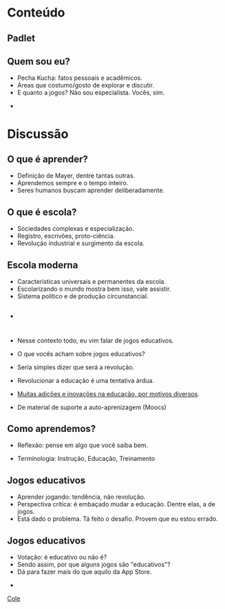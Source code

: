 # Conteúdo

## Padlet

## Quem sou eu?
* Pecha Kucha: fatos pessoais e acadêmicos.
* Áreas que costumo/gosto de explorar e discutir.
* E quanto a jogos? Não sou especialista. Vocês, sim.

-

# Discussão

## O que é aprender?
* Definição de Mayer, dentre tantas outras.
* Aprendemos sempre e o tempo inteiro.
* Seres humanos buscam aprender deliberadamente.

## O que é escola?
* Sociedades complexas e especialização.
* Registro, escrivões, proto-ciência.
* Revolução industrial e surgimento da escola.

## Escola moderna
* Características universais e permanentes da escola.
* Escolarizando o mundo mostra bem isso, vale assistir.
* Sistema político e de produção circunstancial.

## 




-

# 



* Nesse contexto todo, eu vim falar de jogos educativos.

* O que vocês acham sobre jogos educativos?
* Seria simples dizer que será a revolução.
* Revolucionar a educação é uma tentativa árdua.



* [Muitas adições e inovações na educação, por motivos diversos](https://docs.google.com/document/d/1sLJ_yJZlaRqpcVEcIuvSfziB6ArMsCzN3ShfF1mcBts/edit).
* De material de suporte a auto-aprenizagem (Moocs)

## Como aprendemos?
* Reflexão: pense em algo que você saiba bem.


* Terminologia: Instrução, Educação, Treinamento

## Jogos educativos
* Aprender jogando: tendência, não revolução.
* Perspectiva crítica: é embaçado mudar a educação. Dentre elas, a de jogos.
* Está dado o problema. Tá feito o desafio. Provem que eu estou errado.

## Jogos educativos
* Votação: é educativo ou não é?
* Sendo assim, por que alguns jogos são "educativos"?
* Dá para fazer mais do que aquilo da App Store.

-

[Cole](https://docs.google.com/file/d/0B-D7NHTmyc54dlRiU2xlbEJabFk/edit)
